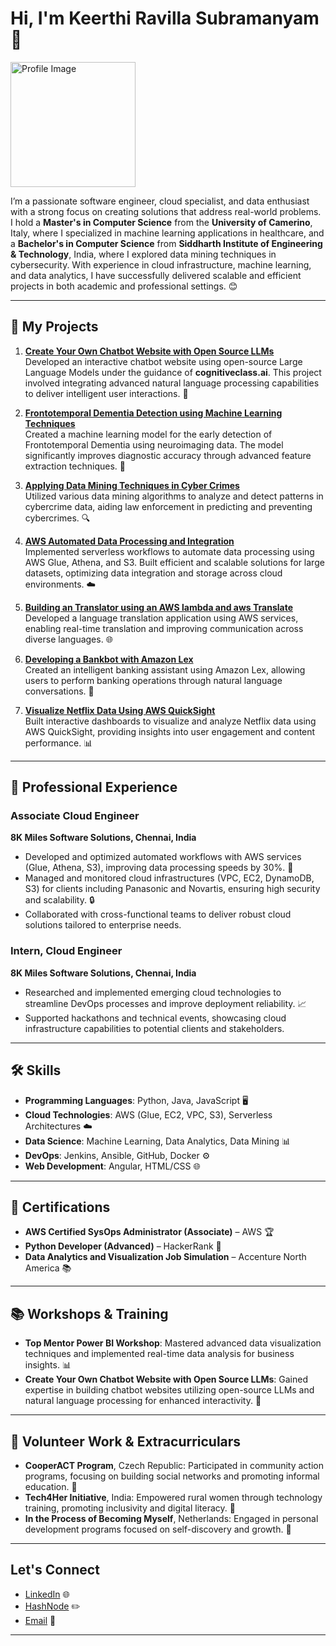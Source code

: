 # Hi, I'm Keerthi Ravilla Subramanyam 👋

<img src="https://avatars.githubusercontent.com/u/32122958?s=400&u=57cab498651c41710f07068cb94ca0a5509cc0b2&v=4" alt="Profile Image" width="200" height="200"/>

I’m a passionate software engineer, cloud specialist, and data enthusiast with a strong focus on creating solutions that address real-world problems. I hold a **Master's in Computer Science** from the **University of Camerino**, Italy, where I specialized in machine learning applications in healthcare, and a **Bachelor's in Computer Science** from **Siddharth Institute of Engineering & Technology**, India, where I explored data mining techniques in cybersecurity. With experience in cloud infrastructure, machine learning, and data analytics, I have successfully delivered scalable and efficient projects in both academic and professional settings. 😊

---

## 🌟 My Projects

1. **[Create Your Own Chatbot Website with Open Source LLMs](https://keerthiravillasubramanyam.hashnode.dev/how-to-build-your-own-chatbot-using-open-source-llms)**  
   Developed an interactive chatbot website using open-source Large Language Models under the guidance of **cognitiveclass.ai**. This project involved integrating advanced natural language processing capabilities to deliver intelligent user interactions. 🤖

2. **[Frontotemporal Dementia Detection using Machine Learning Techniques](https://github.com/keerthiravilla/FTD-Detection-using-ML-techniques)**  
   Created a machine learning model for the early detection of Frontotemporal Dementia using neuroimaging data. The model significantly improves diagnostic accuracy through advanced feature extraction techniques. 🧠

3. **[Applying Data Mining Techniques in Cyber Crimes](#)**  
   Utilized various data mining algorithms to analyze and detect patterns in cybercrime data, aiding law enforcement in predicting and preventing cybercrimes. 🔍

4. **[AWS Automated Data Processing and Integration](#)**    
   Implemented serverless workflows to automate data processing using AWS Glue, Athena, and S3. Built efficient and scalable solutions for large datasets, optimizing data integration and storage across cloud environments. ☁️

5. **[Building an Translator using an AWS lambda and aws Translate](https://github.com/keerthiravilla/AWSprojects/tree/main/Translator_app)**  
   Developed a language translation application using AWS services, enabling real-time translation and improving communication across diverse languages. 🌐

6. **[Developing a Bankbot with Amazon Lex](https://github.com/keerthiravilla/AWSprojects/tree/main/chatbot)**  
   Created an intelligent banking assistant using Amazon Lex, allowing users to perform banking operations through natural language conversations. 💬

7. **[Visualize Netflix Data Using AWS QuickSight](https://github.com/keerthiravilla/AWSprojects/tree/main/DataVisulization)**  
   Built interactive dashboards to visualize and analyze Netflix data using AWS QuickSight, providing insights into user engagement and content performance. 📊

---

## 💼 Professional Experience

### Associate Cloud Engineer
**8K Miles Software Solutions, Chennai, India**  
- Developed and optimized automated workflows with AWS services (Glue, Athena, S3), improving data processing speeds by 30%. 🚀
- Managed and monitored cloud infrastructures (VPC, EC2, DynamoDB, S3) for clients including Panasonic and Novartis, ensuring high security and scalability. 🔒
- Collaborated with cross-functional teams to deliver robust cloud solutions tailored to enterprise needs.

### Intern, Cloud Engineer
**8K Miles Software Solutions, Chennai, India**  
- Researched and implemented emerging cloud technologies to streamline DevOps processes and improve deployment reliability. 📈
- Supported hackathons and technical events, showcasing cloud infrastructure capabilities to potential clients and stakeholders.

---

## 🛠️ Skills

- **Programming Languages**: Python, Java, JavaScript 🖥️
- **Cloud Technologies**: AWS (Glue, EC2, VPC, S3), Serverless Architectures ☁️
- **Data Science**: Machine Learning, Data Analytics, Data Mining 📊
- **DevOps**: Jenkins, Ansible, GitHub, Docker ⚙️
- **Web Development**: Angular, HTML/CSS 🌐

---

## 📜 Certifications

- **AWS Certified SysOps Administrator (Associate)** – AWS 🏆
- **Python Developer (Advanced)** – HackerRank 🥇
- **Data Analytics and Visualization Job Simulation** – Accenture North America 📚

---

## 📚 Workshops & Training

- **Top Mentor Power BI Workshop**: Mastered advanced data visualization techniques and implemented real-time data analysis for business insights. 📊
- **Create Your Own Chatbot Website with Open Source LLMs**: Gained expertise in building chatbot websites utilizing open-source LLMs and natural language processing for enhanced interactivity. 🤖

---

## 🤝 Volunteer Work & Extracurriculars

- **CooperACT Program**, Czech Republic: Participated in community action programs, focusing on building social networks and promoting informal education. 🤝
- **Tech4Her Initiative**, India: Empowered rural women through technology training, promoting inclusivity and digital literacy. 🌟
- **In the Process of Becoming Myself**, Netherlands: Engaged in personal development programs focused on self-discovery and growth. 🌱

---

## Let's Connect

- [LinkedIn](https://www.linkedin.com/in/keerthiravilla/) 🌐
- [HashNode](https://hashnode.com/@keerthiravilla) ✏️
- [Email](mailto:keerthi34.rs@gmail.com) 📧

---

